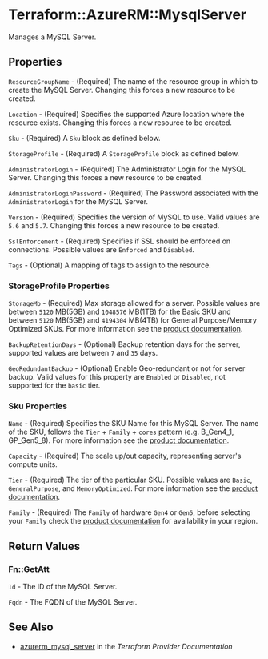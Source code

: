 # Terraform::AzureRM::MysqlServer

Manages a MySQL Server.

## Properties

`ResourceGroupName` - (Required) The name of the resource group in which to create the MySQL Server. Changing this forces a new resource to be created.

`Location` - (Required) Specifies the supported Azure location where the resource exists. Changing this forces a new resource to be created.

`Sku` - (Required) A `Sku` block as defined below.

`StorageProfile` - (Required) A `StorageProfile` block as defined below.

`AdministratorLogin` - (Required) The Administrator Login for the MySQL Server. Changing this forces a new resource to be created.

`AdministratorLoginPassword` - (Required) The Password associated with the `AdministratorLogin` for the MySQL Server.

`Version` - (Required) Specifies the version of MySQL to use. Valid values are `5.6` and `5.7`. Changing this forces a new resource to be created.

`SslEnforcement` - (Required) Specifies if SSL should be enforced on connections. Possible values are `Enforced` and `Disabled`.

`Tags` - (Optional) A mapping of tags to assign to the resource.

### StorageProfile Properties

`StorageMb` - (Required) Max storage allowed for a server. Possible values are between `5120` MB(5GB) and `1048576` MB(1TB) for the Basic SKU and between `5120` MB(5GB) and `4194304` MB(4TB) for General Purpose/Memory Optimized SKUs. For more information see the [product documentation](https://docs.microsoft.com/en-us/rest/api/mysql/servers/create#StorageProfile).

`BackupRetentionDays` - (Optional) Backup retention days for the server, supported values are between `7` and `35` days.

`GeoRedundantBackup` - (Optional) Enable Geo-redundant or not for server backup. Valid values for this property are `Enabled` or `Disabled`, not supported for the `basic` tier.

### Sku Properties

`Name` - (Required) Specifies the SKU Name for this MySQL Server. The name of the SKU, follows the `Tier` + `Family` + `cores` pattern (e.g. B_Gen4_1, GP_Gen5_8). For more information see the [product documentation](https://docs.microsoft.com/en-us/rest/api/mysql/servers/create#sku).

`Capacity` - (Required) The scale up/out capacity, representing server's compute units.

`Tier` - (Required) The tier of the particular SKU. Possible values are `Basic`, `GeneralPurpose`, and `MemoryOptimized`. For more information see the [product documentation](https://docs.microsoft.com/en-us/azure/mysql/concepts-pricing-tiers).

`Family` - (Required) The `Family` of hardware `Gen4` or `Gen5`, before selecting your `Family` check the [product documentation](https://docs.microsoft.com/en-us/azure/mysql/concepts-pricing-tiers#compute-generations-vcores-and-memory) for availability in your region.


## Return Values

### Fn::GetAtt

`Id` - The ID of the MySQL Server.

`Fqdn` - The FQDN of the MySQL Server.

## See Also

* [azurerm_mysql_server](https://www.terraform.io/docs/providers/azurerm/r/mysql_server.html) in the _Terraform Provider Documentation_